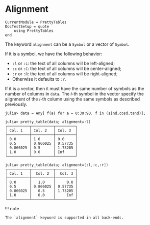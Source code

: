 Alignment
=========

```@meta
CurrentModule = PrettyTables
DocTestSetup = quote
    using PrettyTables
end
```

The keyword `alignment` can be a `Symbol` or a vector of `Symbol`.

If it is a symbol, we have the following behavior:

* `:l` or `:L`: the text of all columns will be left-aligned;
* `:c` or `:C`: the text of all columns will be center-aligned;
* `:r` or `:R`: the text of all columns will be right-aligned;
* Otherwise it defaults to `:r`.

If it is a vector, then it must have the same number of symbols as the number of
columns in `data`. The *i*-th symbol in the vector specify the alignment of the
*i*-th column using the same symbols as described previously.

```jldoctest
julia> data = Any[ f(a) for a = 0:30:90, f in (sind,cosd,tand)];

julia> pretty_table(data; alignment=:l)
┌──────────┬──────────┬─────────┐
│ Col. 1   │ Col. 2   │ Col. 3  │
├──────────┼──────────┼─────────┤
│ 0.0      │ 1.0      │ 0.0     │
│ 0.5      │ 0.866025 │ 0.57735 │
│ 0.866025 │ 0.5      │ 1.73205 │
│ 1.0      │ 0.0      │ Inf     │
└──────────┴──────────┴─────────┘

julia> pretty_table(data; alignment=[:l,:c,:r])
┌──────────┬──────────┬─────────┐
│ Col. 1   │  Col. 2  │  Col. 3 │
├──────────┼──────────┼─────────┤
│ 0.0      │   1.0    │     0.0 │
│ 0.5      │ 0.866025 │ 0.57735 │
│ 0.866025 │   0.5    │ 1.73205 │
│ 1.0      │   0.0    │     Inf │
└──────────┴──────────┴─────────┘
```

!!! note

    The `alignment` keyword is supported in all back-ends.

